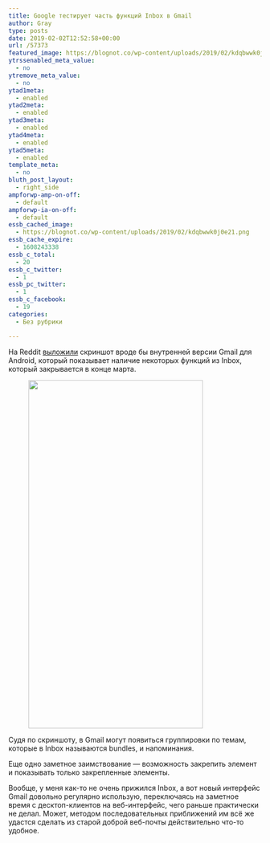 ```yaml
---
title: Google тестирует часть функций Inbox в Gmail
author: Gray
type: posts
date: 2019-02-02T12:52:58+00:00
url: /57373
featured_image: https://blognot.co/wp-content/uploads/2019/02/kdqbwwk0j0e21.png
ytrssenabled_meta_value:
  - no
ytremove_meta_value:
  - no
ytad1meta:
  - enabled
ytad2meta:
  - enabled
ytad3meta:
  - enabled
ytad4meta:
  - enabled
ytad5meta:
  - enabled
template_meta:
  - no
bluth_post_layout:
  - right_side
ampforwp-amp-on-off:
  - default
ampforwp-ia-on-off:
  - default
essb_cached_image:
  - https://blognot.co/wp-content/uploads/2019/02/kdqbwwk0j0e21.png
essb_cache_expire:
  - 1608243338
essb_c_total:
  - 20
essb_c_twitter:
  - 1
essb_pc_twitter:
  - 1
essb_c_facebook:
  - 19
categories:
  - Без рубрики

---
```








На Reddit [выложили][1] скриншот вроде бы внутренней версии Gmail для Android, который показывает наличие некоторых функций из Inbox, который закрывается в конце марта. 

<div class="wp-block-image">
  <figure class="aligncenter"><img data-attachment-id="57374" data-permalink="https://blognot.co/57373/kdqbwwk0j0e21" data-orig-file="https://i1.wp.com/blognot.co/wp-content/uploads/2019/02/kdqbwwk0j0e21.png?fit=347%2C694&ssl=1" data-orig-size="347,694" data-comments-opened="1" data-image-meta="{&quot;aperture&quot;:&quot;0&quot;,&quot;credit&quot;:&quot;&quot;,&quot;camera&quot;:&quot;&quot;,&quot;caption&quot;:&quot;&quot;,&quot;created_timestamp&quot;:&quot;0&quot;,&quot;copyright&quot;:&quot;&quot;,&quot;focal_length&quot;:&quot;0&quot;,&quot;iso&quot;:&quot;0&quot;,&quot;shutter_speed&quot;:&quot;0&quot;,&quot;title&quot;:&quot;&quot;,&quot;orientation&quot;:&quot;0&quot;}" data-image-title="kdqbwwk0j0e21" data-image-description="" data-medium-file="https://i1.wp.com/blognot.co/wp-content/uploads/2019/02/kdqbwwk0j0e21.png?fit=150%2C300&ssl=1" data-large-file="https://i1.wp.com/blognot.co/wp-content/uploads/2019/02/kdqbwwk0j0e21.png?fit=347%2C694&ssl=1" width="347" height="694" src="https://i1.wp.com/blognot.co/wp-content/uploads/2019/02/kdqbwwk0j0e21.png?resize=347%2C694&#038;ssl=1" alt="" class="wp-image-57374" srcset="https://i1.wp.com/blognot.co/wp-content/uploads/2019/02/kdqbwwk0j0e21.png?w=347&ssl=1 347w, https://i1.wp.com/blognot.co/wp-content/uploads/2019/02/kdqbwwk0j0e21.png?resize=150%2C300&ssl=1 150w, https://i1.wp.com/blognot.co/wp-content/uploads/2019/02/kdqbwwk0j0e21.png?resize=250%2C500&ssl=1 250w, https://i1.wp.com/blognot.co/wp-content/uploads/2019/02/kdqbwwk0j0e21.png?resize=400%2C800&ssl=1 400w" sizes="(max-width: 347px) 100vw, 347px" data-recalc-dims="1" /></figure>


Судя по скриншоту, в Gmail могут появиться группировки по темам, которые в Inbox называются bundles, и напоминания.

Еще одно заметное заимствование — возможность закрепить элемент и показывать только закрепленные элементы. 

Вообще, у меня как-то не очень прижился Inbox, а вот новый интерфейс Gmail довольно регулярно использую, переключаясь на заметное время с десктоп-клиентов на веб-интерфейс, чего раньше практически не делал. Может, методом последовательных приближений им всё же удастся сделать из старой доброй веб-почты действительно что-то удобное.

 [1]: https://www.reddit.com/r/google/comments/am65u9/inbox_features_ported_over_to_gmail_google/